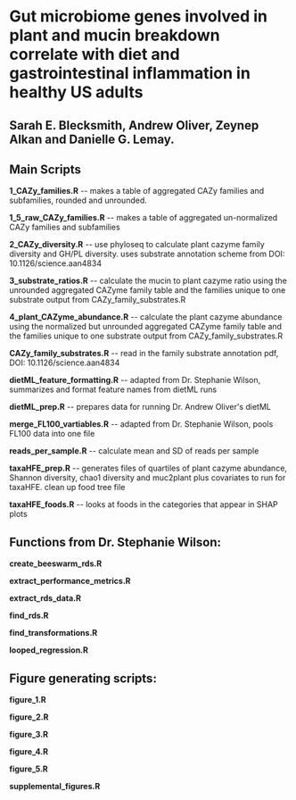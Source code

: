 # Gut microbiome genes involved in plant and mucin breakdown correlate with diet and gastrointestinal inflammation in healthy US adults
## Sarah E. Blecksmith, Andrew Oliver, Zeynep Alkan and Danielle G. Lemay.

## Main Scripts

**1_CAZy_families.R** -- makes a table of aggregated CAZy families and subfamilies, rounded and unrounded.

**1_5_raw_CAZy_families.R** -- makes a table of aggregated un-normalized CAZy families and subfamilies

**2_CAZy_diversity.R** -- use phyloseq to calculate plant cazyme family diversity and GH/PL diversity. uses substrate 
annotation scheme from DOI: 10.1126/science.aan4834

**3_substrate_ratios.R** -- calculate the mucin to plant cazyme ratio using the unrounded aggregated CAZyme family table
and the families unique to one substrate output from CAZy_family_substrates.R

**4_plant_CAZyme_abundance.R** -- calculate the plant cazyme abundance using the normalized but unrounded aggregated CAZyme family table
and the families unique to one substrate output from CAZy_family_substrates.R

**CAZy_family_substrates.R** -- read in the family substrate annotation pdf, DOI: 10.1126/science.aan4834

**dietML_feature_formatting.R** -- adapted from Dr. Stephanie Wilson, summarizes and format feature names from dietML runs

**dietML_prep.R** -- prepares data for running Dr. Andrew Oliver's dietML

**merge_FL100_vartiables.R** -- adapted from Dr. Stephanie Wilson, pools FL100 data into one file

**reads_per_sample.R** -- calculate mean and SD of reads per sample

**taxaHFE_prep.R** -- generates files of quartiles of plant cazyme abundance, Shannon diversity, chao1 diversity and muc2plant plus covariates to run for taxaHFE. 
clean up food tree file

**taxaHFE_foods.R** -- looks at foods in the categories that appear in SHAP plots

## Functions from Dr. Stephanie Wilson:

**create_beeswarm_rds.R**

**extract_performance_metrics.R**

**extract_rds_data.R**

**find_rds.R**

**find_transformations.R**

**looped_regression.R**

## Figure generating scripts:

**figure_1.R**

**figure_2.R**

**figure_3.R**

**figure_4.R**

**figure_5.R**

**supplemental_figures.R**
